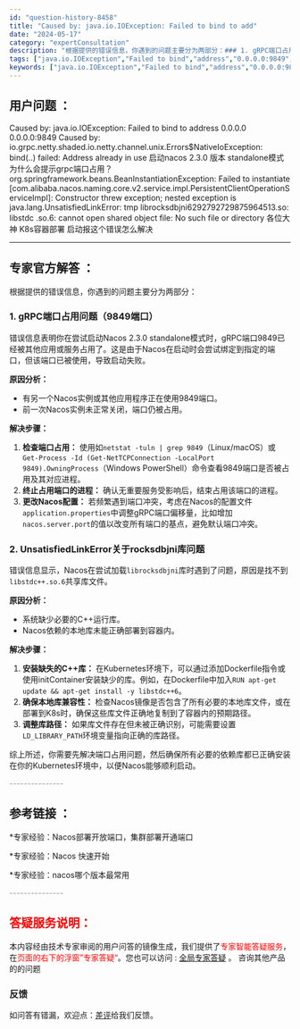 ```yaml
---
id: "question-history-8458"
title: "Caused by: java.io.IOException: Failed to bind to add"
date: "2024-05-17"
category: "expertConsultation"
description: "根据提供的错误信息，你遇到的问题主要分为两部分：### 1. gRPC端口占用问题（9849端口）错误信息表明你在尝试启动Nacos 2.3.0 standalone模式时，gRPC端口9849已经被其他应用或服务占用了。这是由于Nacos在启动时会尝试绑定到指定的端口，但该端口已被使用，导致启动失"
tags: ["java.io.IOException","Failed to bind","address","0.0.0.0:9849","io.grpc.netty.shaded.io.netty.channel.unix.Errors$NativeIoException","bind","failed","Address already in use","nacos","2.3.0","standalone","grpc端口占用","org.springframework.beans.BeanInstantiationException","Failed to instantiate","com.alibaba.nacos.naming.core.v2.service.impl.PersistentClientOperationServiceImpl","Constructor threw exception","java.lang.UnsatisfiedLinkError","tmp librocksdbjni6292792729875964513.so","libstdc++.so.6","cannot open shared object file","No such file or directory","K8s","容器部署","启动报错"]
keywords: ["java.io.IOException","Failed to bind","address","0.0.0.0:9849","io.grpc.netty.shaded.io.netty.channel.unix.Errors$NativeIoException","bind","failed","Address already in use","nacos","2.3.0","standalone","grpc端口占用","org.springframework.beans.BeanInstantiationException","Failed to instantiate","com.alibaba.nacos.naming.core.v2.service.impl.PersistentClientOperationServiceImpl","Constructor threw exception","java.lang.UnsatisfiedLinkError","tmp librocksdbjni6292792729875964513.so","libstdc++.so.6","cannot open shared object file","No such file or directory","K8s","容器部署","启动报错"]
---
```


## 用户问题 ： 
 Caused by: java.io.IOException: Failed to bind to address 0.0.0.0 0.0.0.0:9849 Caused by: io.grpc.netty.shaded.io.netty.channel.unix.Errors$NativeIoException: bind(..) failed: Address already in use 启动nacos 2.3.0 版本 standalone模式 为什么会提示grpc端口占用？ org.springframework.beans.BeanInstantiationException: Failed to instantiate [com.alibaba.nacos.naming.core.v2.service.impl.PersistentClientOperationServiceImpl]: Constructor threw exception; nested exception is java.lang.UnsatisfiedLinkError:  tmp librocksdbjni6292792729875964513.so: libstdc  .so.6: cannot open shared object file: No such file or directory  各位大神  K8s容器部署 启动报这个错误怎么解决  

---------------
## 专家官方解答 ：

根据提供的错误信息，你遇到的问题主要分为两部分：

### 1. gRPC端口占用问题（9849端口）

错误信息表明你在尝试启动Nacos 2.3.0 standalone模式时，gRPC端口9849已经被其他应用或服务占用了。这是由于Nacos在启动时会尝试绑定到指定的端口，但该端口已被使用，导致启动失败。

**原因分析：**
- 有另一个Nacos实例或其他应用程序正在使用9849端口。
- 前一次Nacos实例未正常关闭，端口仍被占用。

**解决步骤：**
1. **检查端口占用：** 使用如`netstat -tuln | grep 9849`（Linux/macOS）或`Get-Process -Id (Get-NetTCPConnection -LocalPort 9849).OwningProcess`（Windows PowerShell）命令查看9849端口是否被占用及其对应进程。
2. **终止占用端口的进程：** 确认无重要服务受影响后，结束占用该端口的进程。
3. **更改Nacos配置：** 若频繁遇到端口冲突，考虑在Nacos的配置文件`application.properties`中调整gRPC端口偏移量，比如增加`nacos.server.port`的值以改变所有端口的基点，避免默认端口冲突。

### 2. UnsatisfiedLinkError关于rocksdbjni库问题

错误信息显示，Nacos在尝试加载`librocksdbjni`库时遇到了问题，原因是找不到`libstdc++.so.6`共享库文件。

**原因分析：**
- 系统缺少必要的C++运行库。
- Nacos依赖的本地库未能正确部署到容器内。

**解决步骤：**
1. **安装缺失的C++库：** 在Kubernetes环境下，可以通过添加Dockerfile指令或使用initContainer安装缺少的库。例如，在Dockerfile中加入`RUN apt-get update && apt-get install -y libstdc++6`。
2. **确保本地库兼容性：** 检查Nacos镜像是否包含了所有必要的本地库文件，或在部署到K8s时，确保这些库文件正确地复制到了容器内的预期路径。
3. **调整库路径：** 如果库文件存在但未被正确识别，可能需要设置`LD_LIBRARY_PATH`环境变量指向正确的库路径。

综上所述，你需要先解决端口占用问题，然后确保所有必要的依赖库都已正确安装在你的Kubernetes环境中，以便Nacos能够顺利启动。


<font color="#949494">---------------</font> 


## 参考链接 ：

*专家经验：Nacos部署开放端口，集群部署开通端口 
 
 *专家经验：Nacos 快速开始 
 
 *专家经验：nacos哪个版本最常用 


 <font color="#949494">---------------</font> 
 


## <font color="#FF0000">答疑服务说明：</font> 

本内容经由技术专家审阅的用户问答的镜像生成，我们提供了<font color="#FF0000">专家智能答疑服务</font>，在<font color="#FF0000">页面的右下的浮窗”专家答疑“</font>。您也可以访问 : [全局专家答疑](https://answer.opensource.alibaba.com/docs/intro) 。 咨询其他产品的的问题

### 反馈
如问答有错漏，欢迎点：[差评](https://ai.nacos.io/user/feedbackByEnhancerGradePOJOID?enhancerGradePOJOId=13675)给我们反馈。
